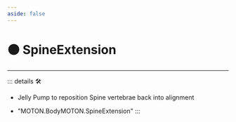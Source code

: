 ```yaml
---
aside: false
---
```

# 🟠 <motor>SpineExtension</motor>

---

<!-- =================================================== -->
<!-- =================================================== -->
<!-- =================================================== -->
<!-- =================================================== -->
<!-- =================================================== -->
::: details 🛠

- Jelly Pump to reposition Spine vertebrae back into alignment

- "MOTON.BodyMOTON.SpineExtension"
:::

